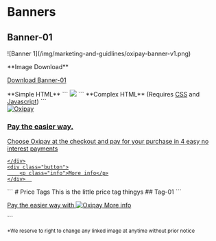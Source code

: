 # Banners
## Banner-01
<p>![Banner 1](/img/marketing-and-guidlines/oxipay-banner-v1.png)</p>
**Image Download** <br>
<p><a href="/img/marketing-and-guidlines/oxipay-banner-v1.png" download>Download Banner-01</a></p>
**Simple HTML** 
```
<a id="oxipay-banner-01" href="https://oxipay.com.au/works"><img src="https://advertising.oxipay.com.au/images/banner-01"></a>
```
**Complex HTML** (Requires <a href="#CSS">CSS</a> and <a href="#">Javascript</a>)
```
<a href="https://oxipay.com.au/works" id="oxipay-banner-01" class="oxipay-banner">
    <div class="logo">
        <img alt="Oxipay" src="https://advertising.oxipay.com.au/images/oxipay.svg" />
    </div>
    <div class="text">
        <h3>Pay the easier way.</h3>
        <p>Choose Oxipay at the checkout and pay for your purchase in 4 easy no interest payments</p>
       
    </div>
    <div class="button">
        <p class="info">More info</p>
    </div>  
</a>
```
# Price Tags
This is the little price tag thingys
## Tag-01
```
<a href="#" id="use-oxipay">
    <p>Pay the easier way with <img alt="Oxipay" src="https://advertising.oxipay.com.au/images/oxipay.svg" /> <span>More info</span></p>
</a>
```

<small>*We reserve to right to change any linked image at anytime without prior notice</small>